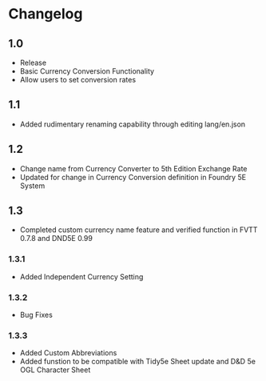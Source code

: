 # Changelog

## 1.0

* Release
* Basic Currency Conversion Functionality
* Allow users to set conversion rates

## 1.1

* Added rudimentary renaming capability through editing lang/en.json

## 1.2

* Change name from Currency Converter to 5th Edition Exchange Rate
* Updated for change in Currency Conversion definition in Foundry 5E System

## 1.3

* Completed custom currency name feature and verified function in FVTT 0.7.8 and DND5E 0.99

### 1.3.1

* Added Independent Currency Setting

### 1.3.2

* Bug Fixes

### 1.3.3

* Added Custom Abbreviations
* Added funstion to be compatible with Tidy5e Sheet update and D&D 5e OGL Character Sheet
